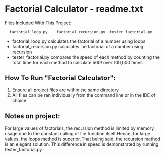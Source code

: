 # Factorial Calculator - readme.txt

Files Included With This Project:
 
      factorial_loop.py    factorial_recursion.py  tester_factorial.py
      
  * factorial_loop.py calculates the factorial of a number using loops <br>
  * factorial_recursion.py calculates the factorial of a number using recursion <br>
  * tester_factorial.py compares the speed of each method by counting the total time for each method to calculate 500! over 100,000 times <br>

## How To Run "Factorial Calculator":

1) Ensure all project files are within the same directory
2) All files can be ran individually from the command line or in the IDE of choice

## Notes on project:
 
  For large values of factorials, the recursion method is limited by memory usage due to the constant calling of the function itself
  Hence, for large values, the loops method is superior. That being said, the recursion method is an elegant solution. This difference in speed
  is demonstrated by running tester_factorial.py

